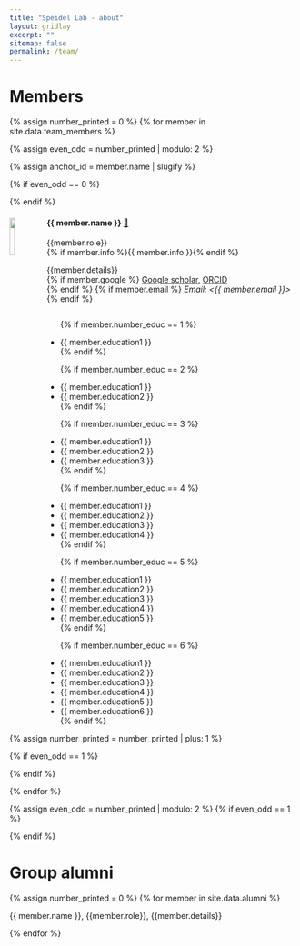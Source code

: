 ```yaml
---
title: "Speidel Lab - about"
layout: gridlay
excerpt: ""
sitemap: false
permalink: /team/
---
```


<h1> Members </h1>

{% assign number_printed = 0 %}
{% for member in site.data.team_members %}

{% assign even_odd = number_printed | modulo: 2 %}

{% assign anchor_id = member.name | slugify %}

{% if even_odd == 0 %}
<div class="row" id="{{ anchor_id }}">
{% endif %}

<div class="col-sm-11 clearfix">
  <img src="{{ site.url }}{{ site.baseurl }}/images/teampic/{{ member.photo }}" class="img-responsive" width="13%" style="float: left" />
  <h4 class="linkable-heading">{{ member.name }} <a href="#{{ anchor_id }}" class="anchor-link" aria-label="Link to this section">🔗</a> </h4>
  {{member.role}}<br/>
  {% if member.info %}{{ member.info }}{% endif %}

  {{member.details}}<br/>
  {% if member.google %} <a href="{{ member.google.url }}" target="_blank" rel="noopener noreferrer">Google scholar</a>,
  <a href="{{ member.orcid.url }}" target="_blank" rel="noopener noreferrer">ORCID</a><br/>
  {% endif %} {% if member.email %} <i>Email: <{{ member.email }}></i><br/>
  {% endif %}
  <ul style="overflow: hidden">

  {% if member.number_educ == 1 %}
  <li> {{ member.education1 }} </li>
  {% endif %}

  {% if member.number_educ == 2 %}
  <li> {{ member.education1 }} </li>
  <li> {{ member.education2 }} </li>
  {% endif %}

  {% if member.number_educ == 3 %}
  <li> {{ member.education1 }} </li>
  <li> {{ member.education2 }} </li>
  <li> {{ member.education3 }} </li>
  {% endif %}

  {% if member.number_educ == 4 %}
  <li> {{ member.education1 }} </li>
  <li> {{ member.education2 }} </li>
  <li> {{ member.education3 }} </li>
  <li> {{ member.education4 }} </li>
  {% endif %}

  {% if member.number_educ == 5 %}
  <li> {{ member.education1 }} </li>
  <li> {{ member.education2 }} </li>
  <li> {{ member.education3 }} </li>
  <li> {{ member.education4 }} </li>
  <li> {{ member.education5 }} </li>
  {% endif %}

  {% if member.number_educ == 6 %}
  <li> {{ member.education1 }} </li>
  <li> {{ member.education2 }} </li>
  <li> {{ member.education3 }} </li>
  <li> {{ member.education4 }} </li>
  <li> {{ member.education5 }} </li>
  <li> {{ member.education6 }} </li>
  {% endif %}

  </ul>
</div>

{% assign number_printed = number_printed | plus: 1 %}

{% if even_odd == 1 %}
</div>
{% endif %}

{% endfor %}

{% assign even_odd = number_printed | modulo: 2 %}
{% if even_odd == 1 %}
</div>
{% endif %}


<h1> Group alumni </h1>

{% assign number_printed = 0 %}
{% for member in site.data.alumni %}
<div class="col-sm-11 clearfix">
<p>{{ member.name }}, {{member.role}}, {{member.details}}</p>
</div>

{% endfor %}

